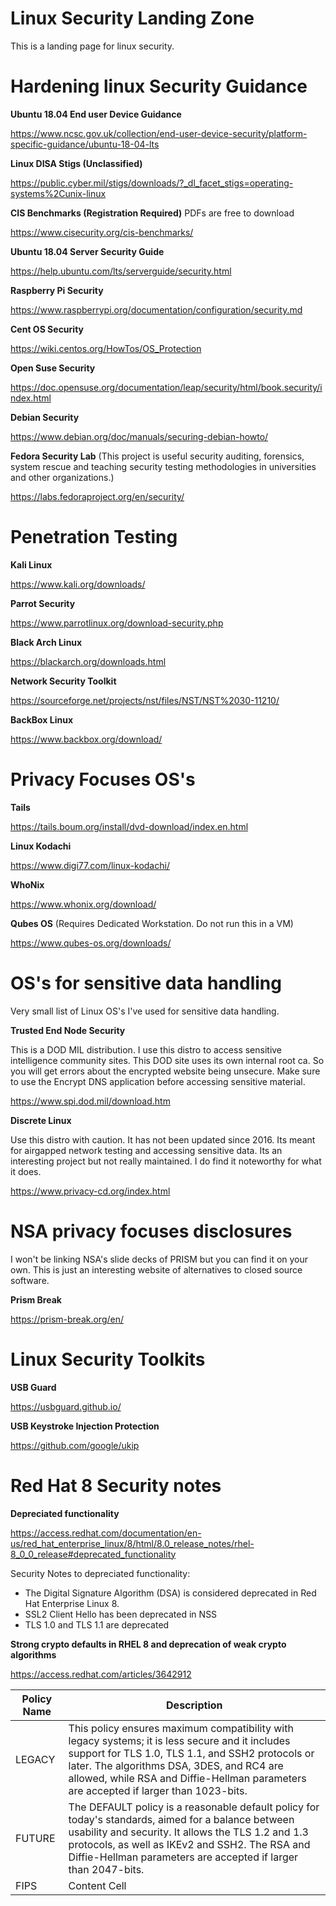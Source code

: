 # Linux Security Landing Zone

This is a landing page for linux security.

# Hardening linux Security Guidance

**Ubuntu 18.04 End user Device Guidance**

https://www.ncsc.gov.uk/collection/end-user-device-security/platform-specific-guidance/ubuntu-18-04-lts

**Linux DISA Stigs (Unclassified)**

https://public.cyber.mil/stigs/downloads/?_dl_facet_stigs=operating-systems%2Cunix-linux

**CIS Benchmarks (Registration Required)** PDFs are free to download

https://www.cisecurity.org/cis-benchmarks/

**Ubuntu 18.04 Server Security Guide**

https://help.ubuntu.com/lts/serverguide/security.html

**Raspberry Pi Security**

https://www.raspberrypi.org/documentation/configuration/security.md

**Cent OS Security**

https://wiki.centos.org/HowTos/OS_Protection

**Open Suse Security**

https://doc.opensuse.org/documentation/leap/security/html/book.security/index.html

**Debian Security**

https://www.debian.org/doc/manuals/securing-debian-howto/

**Fedora Security Lab** (This project is useful security auditing, forensics, system rescue and teaching security testing methodologies in universities and other organizations.)

https://labs.fedoraproject.org/en/security/

# Penetration Testing

**Kali Linux**

https://www.kali.org/downloads/

**Parrot Security**

https://www.parrotlinux.org/download-security.php

**Black Arch Linux**

https://blackarch.org/downloads.html

**Network Security Toolkit**

https://sourceforge.net/projects/nst/files/NST/NST%2030-11210/

**BackBox Linux**

https://www.backbox.org/download/



# Privacy Focuses OS's

**Tails**

https://tails.boum.org/install/dvd-download/index.en.html

**Linux Kodachi**

https://www.digi77.com/linux-kodachi/

**WhoNix**

https://www.whonix.org/download/

**Qubes OS** (Requires Dedicated Workstation. Do not run this in a VM)

https://www.qubes-os.org/downloads/

# OS's for sensitive data handling

Very small list of Linux OS's I've used for sensitive data handling. 

**Trusted End Node Security**

This is a DOD MIL distribution. I use this distro to access sensitive intelligence community sites. This DOD site uses its own internal root ca. So you will get errors about the encrypted website being unsecure. Make sure to use the Encrypt DNS application before accessing sensitive material. 

https://www.spi.dod.mil/download.htm

**Discrete Linux**

Use this distro with caution. It has not been updated since 2016. Its meant for airgapped network testing and accessing sensitive data. Its an interesting project but not really maintained. I do find it noteworthy for what it does. 

https://www.privacy-cd.org/index.html

# NSA privacy focuses disclosures

I won't be linking NSA's slide decks of PRISM but you can find it on your own. This is just an interesting website of alternatives to closed source software.

**Prism Break**

https://prism-break.org/en/

# Linux Security Toolkits

**USB Guard**

https://usbguard.github.io/

**USB Keystroke Injection Protection**

https://github.com/google/ukip

# Red Hat 8 Security notes

**Depreciated functionality**

https://access.redhat.com/documentation/en-us/red_hat_enterprise_linux/8/html/8.0_release_notes/rhel-8_0_0_release#deprecated_functionality

Security Notes to depreciated functionality:

- The Digital Signature Algorithm (DSA) is considered deprecated in Red Hat Enterprise Linux 8.
- SSL2 Client Hello has been deprecated in NSS
- TLS 1.0 and TLS 1.1 are deprecated

**Strong crypto defaults in RHEL 8 and deprecation of weak crypto algorithms**

https://access.redhat.com/articles/3642912

| Policy Name   | Description |
| ------------- | ------------- |
| LEGACY | This policy ensures maximum compatibility with legacy systems; it is less secure and it includes support for TLS 1.0, TLS 1.1, and SSH2 protocols or later. The algorithms DSA, 3DES, and RC4 are allowed, while RSA and Diffie-Hellman parameters are accepted if larger than 1023-bits.  |
| FUTURE  | The DEFAULT policy is a reasonable default policy for today's standards, aimed for a balance between usability and security. It allows the TLS 1.2 and 1.3 protocols, as well as IKEv2 and SSH2. The RSA and Diffie-Hellman parameters are accepted if larger than 2047-bits.  |
| FIPS  | Content Cell  |
